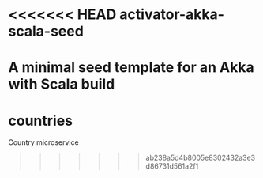 <<<<<<< HEAD
activator-akka-scala-seed
=========================

A minimal seed template for an Akka with Scala build 
=======
# countries
Country microservice
>>>>>>> ab238a5d4b8005e8302432a3e3d86731d561a2f1
